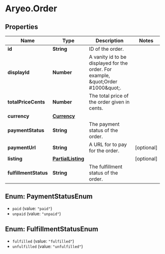 # Aryeo.Order

## Properties
Name | Type | Description | Notes
------------ | ------------- | ------------- | -------------
**id** | **String** | ID of the order. | 
**displayId** | **Number** | A vanity id to be displayed for the order. For example, \&quot;Order #1000\&quot;. | 
**totalPriceCents** | **Number** | The total price of the order given in cents. | 
**currency** | [**Currency**](Currency.md) |  | 
**paymentStatus** | **String** | The payment status of the order. | 
**paymentUrl** | **String** | A URL for to pay for the order. | [optional] 
**listing** | [**PartialListing**](PartialListing.md) |  | [optional] 
**fulfillmentStatus** | **String** | The fulfillment status of the order. | 

<a name="PaymentStatusEnum"></a>
## Enum: PaymentStatusEnum

* `paid` (value: `"paid"`)
* `unpaid` (value: `"unpaid"`)


<a name="FulfillmentStatusEnum"></a>
## Enum: FulfillmentStatusEnum

* `fulfilled` (value: `"fulfilled"`)
* `unfulfilled` (value: `"unfulfilled"`)

